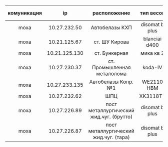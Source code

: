 |  комуникация |      ip       	| расположение  							|  тип весов     | id scale     | password     |
| :----------: | :----------:  	| :----------:  							| :----------:   | :----------: | :----------: |
|   moxa	   | 10.27.232.50  	| Автобелазы КХП 							| disomat b plus | 1510         | moxa         |
|   moxa	   | 10.21.125.67  	| ст. ШУ Кирова 							| blanciai d400  | 5353         | moxa         |
|   moxa       | 10.21.125.130 	| ст. Бункерная 							| мика кв 2      | 7723         | moxa         |
|   moxa       | 10.27.230.37  	| ст. Промышленная металолома 				| koda-IV        | 6065         | moxa         |
|   moxa       | 10.27.233.135  | Автобелазы Копр.№1 			          	| WE2110 HBM     | 804	        | moxa         |
|   moxa       | 10.27.232.62   | ШПЦ                  					 	| XK3118T1       | 1453         | moxa         |
|   moxa       | 10.27.226.89   | пост металлургический жид.чуг. (брутто)   | disomat b plus | 5111         | moxa         |
|   moxa       | 10.27.226.87   | пост металлургический жид.чуг. (тара)     | disomat b plus | 5112         | moxa         |
